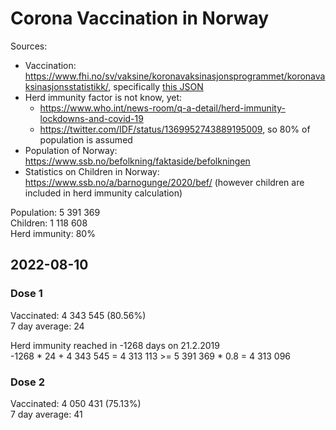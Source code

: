 # Corona Vaccination in Norway

Sources:

- Vaccination: <https://www.fhi.no/sv/vaksine/koronavaksinasjonsprogrammet/koronavaksinasjonsstatistikk/>, specifically [this JSON](https://www.fhi.no/api/chartdata/api/99119)
- Herd immunity factor is not know, yet:
  - <https://www.who.int/news-room/q-a-detail/herd-immunity-lockdowns-and-covid-19>
  - <https://twitter.com/IDF/status/1369952743889195009>, so 80% of population is assumed
- Population of Norway: <https://www.ssb.no/befolkning/faktaside/befolkningen>
- Statistics on Children in Norway: https://www.ssb.no/a/barnogunge/2020/bef/ (however children are included in herd immunity calculation)

Population: 5 391 369  
Children: 1 118 608  
Herd immunity: 80%  

## 2022-08-10

### Dose 1

Vaccinated: 4 343 545 (80.56%)  
7 day average: 24

Herd immunity reached in -1268 days on 21.2.2019  
-1268 * 24 + 4 343 545 = 4 313 113 >= 5 391 369 * 0.8 = 4 313 096

### Dose 2

Vaccinated: 4 050 431 (75.13%)  
7 day average: 41

